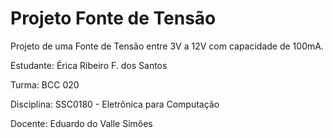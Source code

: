 # Projeto Fonte de Tensão
Projeto de uma Fonte de Tensão entre 3V a 12V com capacidade de 100mA.

Estudante: Érica Ribeiro F. dos Santos

Turma: BCC 020

Disciplina: SSC0180 - Eletrônica para Computação

Docente: Eduardo do Valle Simões


